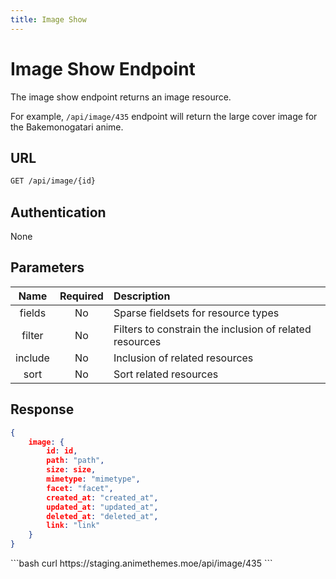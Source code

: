 ```yaml
---
title: Image Show
---
```


<Block>

# Image Show Endpoint

The image show endpoint returns an image resource.

For example, `/api/image/435` endpoint will return the large cover image for the Bakemonogatari anime.

## URL

```sh
GET /api/image/{id}
```

## Authentication

None

## Parameters

| Name    | Required | Description                                             |
| :-----: | :------: | :------------------------------------------------------ |
| fields  | No       | Sparse fieldsets for resource types                     |
| filter  | No       | Filters to constrain the inclusion of related resources |
| include | No       | Inclusion of related resources                          |
| sort    | No       | Sort related resources                                  |

## Response

```json
{
    image: {
        id: id,
        path: "path",
        size: size,
        mimetype: "mimetype",
        facet: "facet",
        created_at: "created_at",
        updated_at: "updated_at",
        deleted_at: "deleted_at",
        link: "link"
    }
}
```

<Example>

<CURL>
```bash
curl https://staging.animethemes.moe/api/image/435
```
</CURL>

</Example>

</Block>